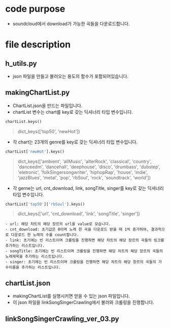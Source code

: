 # code purpose
- soundcloud에서 download가 가능한 곡들을 다운로드합니다.

# file description
## h_utils.py
- json 파일을 만들고 불러오는 용도의 함수가 포함되어있습니다.

## makingChartList.py
- ChartList.json을 만드는 파일입니다.
- chartList 변수는 chart를 key로 갖는 딕셔너리 타입 변수입니다.
```python
chartList.keys()
```
> dict_keys(['top50', 'newHot'])

- 각 chart는 23개의 genre를 key로 갖는 딕셔너리 타입 변수입니다.
```python
chartList['newHot'].keys()
```
> dict_keys(['ambient', 'allMusic', 'alterRock', 'classical', 'country', 'danceedm', 'dancehall', 'deephouse', 'disco', 'drumbass', 'dubstep', 'eletronic', 'folkSingersongwriter', 'hiphopRap', 'house', 'indie', 'jazzBlues', 'metal', 'pop', 'rbSoul', 'rock', 'soundtrack', 'world'])

- 각 gerne는 url, cnt_download, link, songTitle, singer를 key로 갖는 딕셔너리 타입 변수입니다.
```python
chartList['top50']['rbSoul'].keys()
```
> dict_keys(['url', 'cnt_download', 'link', 'songTitle', 'singer'])

	- url: 해당 차트의 해당 장르의 url을 value로 갖습니다.
	- cnt_download: 초기값은 0이며 노래 한 곡을 다운로드 받을 때 1씩 증가하여, 결과적으로 다운로드 한 노래의 수를 count합니다.
	- link: 초기에는 빈 리스트이며 크롤링을 진행하면 해당 차트의 해당 장르의 곡들의 링크를 추가하는 리스트입니다.
	- songTitle: 초기에는 빈 리스트이며 크롤링을 진행하면 해당 차트의 해당 장르의 곡들의 노래제목을 추가하는 리스트입니다.
	- singer: 초기에는 빈 리스트이며 크롤링을 진행하면 해당 차트의 해당 장르의 곡들의 가수이름을 추가하는 리스트입니다.

## chartList.json
- makingChartList를 실행시키면 얻을 수 있는 json 파일입니다.
- 이 json 파일을 linkSongSingerCrawling에서 불러와 크롤링을 진행합니다.

## linkSongSingerCrawling_ver_03.py
